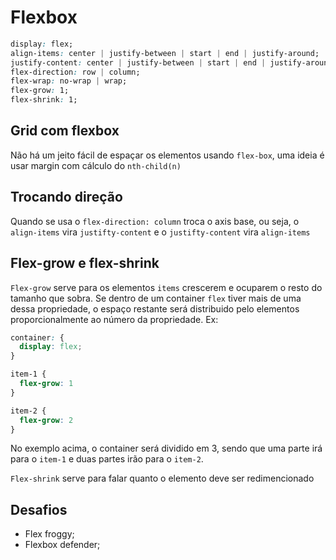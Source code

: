 # Flexbox

```css
display: flex;
align-items: center | justify-between | start | end | justify-around;
justify-content: center | justify-between | start | end | justify-around;
flex-direction: row | column;
flex-wrap: no-wrap | wrap;
flex-grow: 1;
flex-shrink: 1;
```

## Grid com flexbox

Não há um jeito fácil de espaçar os elementos usando ``flex-box``, uma ideia é usar margin com cálculo do ``nth-child(n)``

## Trocando direção

Quando se usa o ``flex-direction: column`` troca o axis base, ou seja, o ``align-items`` vira ``justifty-content`` e o ``justifty-content`` vira ``align-items``

## Flex-grow e flex-shrink

``Flex-grow`` serve para os elementos ``items`` crescerem e ocuparem o resto do tamanho que sobra. Se dentro de um container ``flex`` tiver mais de uma dessa propriedade, o espaço restante será distribuido pelo elementos proporcionalmente ao número da propriedade. Ex:
```css
container: {
  display: flex;
} 

item-1 {
  flex-grow: 1
}

item-2 {
  flex-grow: 2
}
```

No exemplo acima, o container será dividido em 3, sendo que uma parte irá para o ``item-1`` e duas partes irão para o ``item-2``.

``Flex-shrink`` serve para falar quanto o elemento deve ser redimencionado


## Desafios

- Flex froggy;
- Flexbox defender;